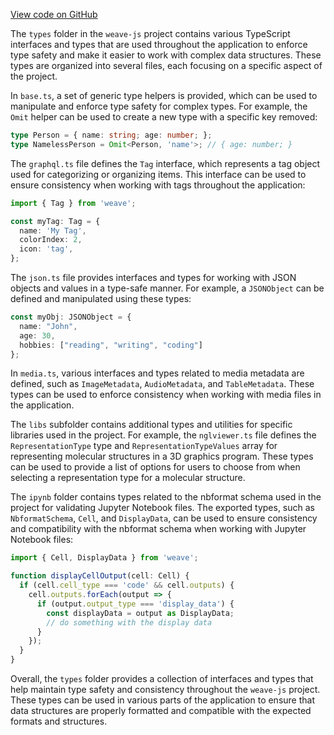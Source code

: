 [View code on GitHub](https://github.com/wandb/weave/.autodoc/docs/json/weave-js/src/common/types)

The `types` folder in the `weave-js` project contains various TypeScript interfaces and types that are used throughout the application to enforce type safety and make it easier to work with complex data structures. These types are organized into several files, each focusing on a specific aspect of the project.

In `base.ts`, a set of generic type helpers is provided, which can be used to manipulate and enforce type safety for complex types. For example, the `Omit` helper can be used to create a new type with a specific key removed:

```typescript
type Person = { name: string; age: number; };
type NamelessPerson = Omit<Person, 'name'>; // { age: number; }
```

The `graphql.ts` file defines the `Tag` interface, which represents a tag object used for categorizing or organizing items. This interface can be used to ensure consistency when working with tags throughout the application:

```typescript
import { Tag } from 'weave';

const myTag: Tag = {
  name: 'My Tag',
  colorIndex: 2,
  icon: 'tag',
};
```

The `json.ts` file provides interfaces and types for working with JSON objects and values in a type-safe manner. For example, a `JSONObject` can be defined and manipulated using these types:

```typescript
const myObj: JSONObject = {
  name: "John",
  age: 30,
  hobbies: ["reading", "writing", "coding"]
};
```

In `media.ts`, various interfaces and types related to media metadata are defined, such as `ImageMetadata`, `AudioMetadata`, and `TableMetadata`. These types can be used to enforce consistency when working with media files in the application.

The `libs` subfolder contains additional types and utilities for specific libraries used in the project. For example, the `nglviewer.ts` file defines the `RepresentationType` type and `RepresentationTypeValues` array for representing molecular structures in a 3D graphics program. These types can be used to provide a list of options for users to choose from when selecting a representation type for a molecular structure.

The `ipynb` folder contains types related to the nbformat schema used in the project for validating Jupyter Notebook files. The exported types, such as `NbformatSchema`, `Cell`, and `DisplayData`, can be used to ensure consistency and compatibility with the nbformat schema when working with Jupyter Notebook files:

```typescript
import { Cell, DisplayData } from 'weave';

function displayCellOutput(cell: Cell) {
  if (cell.cell_type === 'code' && cell.outputs) {
    cell.outputs.forEach(output => {
      if (output.output_type === 'display_data') {
        const displayData = output as DisplayData;
        // do something with the display data
      }
    });
  }
}
```

Overall, the `types` folder provides a collection of interfaces and types that help maintain type safety and consistency throughout the `weave-js` project. These types can be used in various parts of the application to ensure that data structures are properly formatted and compatible with the expected formats and structures.
